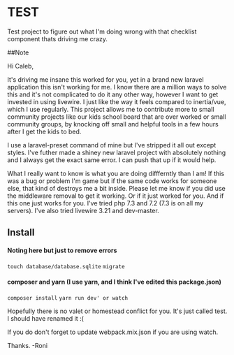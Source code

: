 # TEST

Test project to figure out what I'm doing wrong with that checklist component thats driving me crazy.

##Note

Hi Caleb,

It's driving me insane this worked for you, yet in a brand new laravel application this isn't working for me. I know there are a million ways to solve this and it's not complicated to do it any other way, however I want to get invested in using livewire. I just like the way it feels compared to inertia/vue, which I use regularly. This project allows me to contribute more to small community projects like our kids school board that are over worked or small community groups, by knocking off small and helpful tools in a few hours after I get the kids to bed.

I use a laravel-preset command of mine but I've stripped it all out except styles. I've futher made a shiney new laravel project with absolutely nothing and I always get the exact same error. I can push that up if it would help.

What I really want to know is what you are doing diffferntly than I am! If this was a bug or problem I'm game but if the same code works for someone else, that kind of destroys me a bit inside. Please let me know if you did use the middleware removal to get it working. Or if it just worked for you. And if this one just works for you. I've tried php 7.3 and 7.2 (7.3 is on all my servers). I've also tried livewire 3.21 and dev-master.


## Install

#### Noting here but just to remove errors
`touch database/database.sqlite`
`migrate`

#### composer and yarn (I use yarn, and I think I've edited this package.json)
`composer install`
`yarn run dev' or watch`

Hopefully there is no valet or homestead conflict for you. It's just called test. I should have renamed it :(

If you do don't forget to update webpack.mix.json if you are using watch.


Thanks.
-Roni